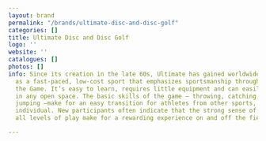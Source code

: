 ```yaml
---
layout: brand
permalink: "/brands/ultimate-disc-and-disc-golf"
categories: []
title: Ultimate Disc and Disc Golf
logo: ''
website: ''
catalogues: []
photos: []
info: Since its creation in the late 60s, Ultimate has gained worldwide recognition
  as a fast-paced, low-cost sport that emphasizes sportsmanship through Spirit of
  the Game. It’s easy to learn, requires little equipment and can easily be played
  in any open space. The basic skills of the game – throwing, catching, running and
  jumping –make for an easy transition for athletes from other sports, both team and
  individual. New participants often indicate that the strong sense of community at
  all levels of play make for a rewarding experience on and off the field.

---
```

